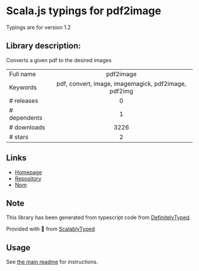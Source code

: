 
# Scala.js typings for pdf2image

Typings are for version 1.2

## Library description:
Converts a given pdf to the desired images

|                    |                 |
| ------------------ | :-------------: |
| Full name          | pdf2image |
| Keywords           | pdf, convert, image, imagemagick, pdf2image, pdf2img |
| # releases         | 0 |
| # dependents       | 1 |
| # downloads        | 3226 |
| # stars            | 2 |

## Links
- [Homepage](https://bitbucket.org/RicardoCacheira/pdf2image#readme)
- [Repository](https://bitbucket.org/RicardoCacheira/pdf2image)
- [Npm](https://www.npmjs.com/package/pdf2image)
    


## Note
This library has been generated from typescript code from [DefinitelyTyped](https://definitelytyped.org).

Provided with :purple_heart: from [ScalablyTyped](https://github.com/oyvindberg/ScalablyTyped)

## Usage
See [the main readme](../../readme.md) for instructions.


